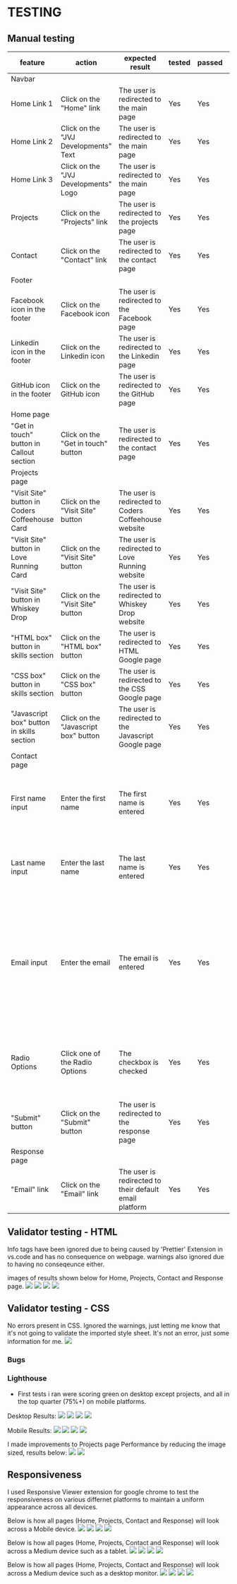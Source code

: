 # TESTING

## Manual testing

| feature | action | expected result | tested | passed | comments |
| --- | --- | --- | --- | --- | --- |
| Navbar | | | | | |
| Home Link 1 | Click on the "Home" link | The user is redirected to the main page | Yes | Yes | - |
| Home Link 2 | Click on the "JVJ Developments" Text | The user is redirected to the main page | Yes | Yes | - |
| Home Link 3 | Click on the "JVJ Developments" Logo | The user is redirected to the main page | Yes | Yes | - |
| Projects | Click on the "Projects" link | The user is redirected to the projects page | Yes | Yes | - |
| Contact | Click on the "Contact" link | The user is redirected to the contact page | Yes | Yes | - |
| Footer | | | | | |
| Facebook icon in the footer | Click on the Facebook icon | The user is redirected to the Facebook page | Yes | Yes | - |
| Linkedin icon in the footer | Click on the Linkedin icon | The user is redirected to the Linkedin page | Yes | Yes | - |
| GitHub icon in the footer | Click on the GitHub icon | The user is redirected to the GitHub page | Yes | Yes | - |
| Home page | | | | | |
| "Get in touch" button in Callout section | Click on the "Get in touch" button | The user is redirected to the contact page | Yes | Yes | - |
| Projects page | | | | | |
| "Visit Site" button in Coders Coffeehouse Card | Click on the "Visit Site" button | The user is redirected to Coders Coffeehouse website | Yes | Yes | - |
| "Visit Site" button in Love Running Card | Click on the "Visit Site" button | The user is redirected to Love Running website | Yes | Yes | - |
| "Visit Site" button in Whiskey Drop | Click on the "Visit Site" button | The user is redirected to Whiskey Drop website | Yes | Yes | - |
| "HTML box" button in skills section | Click on the "HTML box" button | The user is redirected to HTML Google page | Yes | Yes | - |
| "CSS box" button in skills section | Click on the "CSS box" button | The user is redirected to the CSS Google page | Yes | Yes | - |
| "Javascript box" button in skills section | Click on the "Javascript box" button | The user is redirected to the Javascript Google page | Yes | Yes | - |
| Contact page | | | | | |
| First name input | Enter the first name | The first name is entered | Yes | Yes | If user doesn't enter the first name, the error message appears |
| Last name input | Enter the last name | The last name is entered | Yes | Yes | If user doesn't enter the last name, the error message appears |
| Email input | Enter the email | The email is entered | Yes | Yes | If user doesn't enter the email, the error message appears. If user enters not valid email, the error message appears |
| Radio Options | Click one of the Radio Options | The checkbox is checked | Yes | Yes | If user doesn't enter select an option, the error message appears. |
| "Submit" button | Click on the "Submit" button | The user is redirected to the response page | Yes | Yes | - |
| Response page | | | | | |
| "Email" link | Click on the "Email" link | The user is redirected to their default email platform | Yes | Yes | - |

## Validator testing - HTML

Info tags have been ignored due to being caused by 'Prettier' Extension in vs.code and has no consequence on webpage.
warnings also ignored due to having no conseqeunce either.

images of results shown below for Home, Projects, Contact and Response page.
![](documentation/w3c-validator-home.PNG)
![](documentation/w3c-validator-projects.PNG)
![](documentation/w3c-validator-contact.PNG)
![](documentation/w3c-validator-response.PNG)

## Validator testing - CSS

No errors present in CSS. Ignored the warnings, just letting me know that it's not going to validate the imported style sheet. It's not an error, just some information for me.
![](documentation/css-validaton.PNG)


### Bugs

### Lighthouse

- First tests i ran were scoring green on desktop except projects, and all in the top quarter (75%+) on mobile platforms.

Desktop Results:
![](documentation/home-lh-desktop.PNG)
![](documentation/projects-lh-desktop.PNG)
![](documentation/contact-lh-desktop.PNG)
![](documentation/response-lh-desktop.PNG)

Mobile Results:
![](documentation/home-lh-mobile.PNG)
![](documentation/projects-lh-mobile.PNG)
![](documentation/contact-lh-mobile.PNG)
![](documentation/response-lh-mobile.PNG)

I made improvements to Projects page Performance by reducing the image sized, results below:
![](documentation/projects-lh-desktop-improved.PNG)
![](documentation/projects-lh-mobile-improved.PNG)

## Responsiveness

I used Responsive Viewer extension for google chrome to test the responsiveness on various differnet platforms to maintain a uniform appearance across all devices.

Below is how all pages (Home, Projects, Contact and Response) will look across a Mobile device.
![](documentation/home-iphone.png)
![](documentation/projects-iphone.png)
![](documentation/contact-iphone.png)
![](documentation/response-iphone.png)

Below is how all pages (Home, Projects, Contact and Response) will look across a Medium device such as a tablet.
![](documentation/home-medium-screen.png)
![](documentation/projects-medium-screen.png)
![](documentation/contact-medium-screen.png)
![](documentation/response-medium-screen.png)

Below is how all pages (Home, Projects, Contact and Response) will look across a Medium device such as a desktop monitor.
![](documentation/home-large-screen.png)
![](documentation/projects-large-screen.png)
![](documentation/contact-large-screen.png)
![](documentation/response-large-screen.png)
